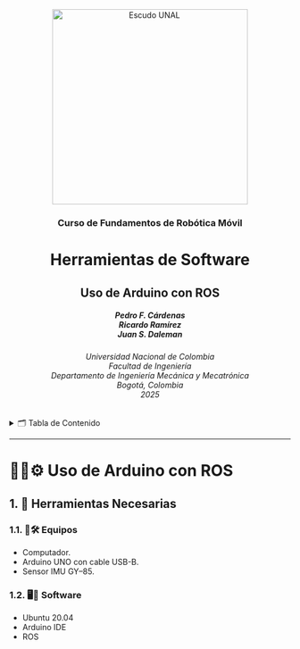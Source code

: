 <div align="center">
<picture>
    <source srcset="https://imgur.com/5bYAzsb.png" media="(prefers-color-scheme: dark)">
    <source srcset="https://imgur.com/Os03JoE.png" media="(prefers-color-scheme: light)">
    <img src="https://imgur.com/Os03JoE.png" alt="Escudo UNAL" width="350px">
</picture>

<h3>Curso de Fundamentos de Robótica Móvil</h3>

<h1>Herramientas de Software</h1>

<h2>Uso de Arduino con ROS</h2>

<h5>Pedro F. Cárdenas<br>
    Ricardo Ramírez<br>
    Juan S. Daleman</h5>

<h6>Universidad Nacional de Colombia<br>
    Facultad de Ingeniería<br>
    Departamento de Ingeniería Mecánica y Mecatrónica<br>
    Bogotá, Colombia<br>
    2025</h6>
</div>

<details>
    <summary>🗂️ Tabla de Contenido</summary>

<!-- TOC -->
- [1. 🧰 Herramientas Necesarias](#1--herramientas-necesarias)
  - [1.1. 🔭🛠️ Equipos](#11-️-equipos)
  - [1.2. 🖥️💾 Software](#12-️-software)

</details>

---

<h1>🤖🔌⚙️ Uso de Arduino con ROS</h1>

## 1. 🧰 Herramientas Necesarias

### 1.1. 🔭🛠️ Equipos

  - Computador.
  - Arduino UNO con cable USB-B.
  - Sensor IMU GY–85.

### 1.2. 🖥️💾 Software

  - Ubuntu 20.04
  - Arduino IDE
  - ROS  
